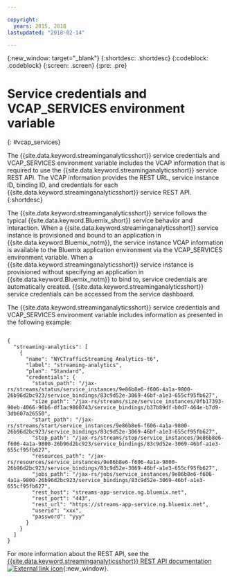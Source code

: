 ```yaml
---

copyright:
  years: 2015, 2018
lastupdated: "2018-02-14"

---
```


<!-- Attribute definitions -->
{:new_window: target="_blank"}
{:shortdesc: .shortdesc}
{:codeblock: .codeblock}
{:screen: .screen}
{:pre: .pre}

# Service credentials and VCAP_SERVICES environment variable
{: #vcap_services}

The {{site.data.keyword.streaminganalyticsshort}} service credentials and VCAP_SERVICES environment variable includes the VCAP information that is required to use the {{site.data.keyword.streaminganalyticsshort}} service REST API. The VCAP information provides the REST URL, service instance ID, binding ID, and credentials for each {{site.data.keyword.streaminganalyticsshort}} service REST API.  
{:shortdesc}


The {{site.data.keyword.streaminganalyticsshort}} service follows the typical {{site.data.keyword.Bluemix_short}} service behavior and interaction. When a {{site.data.keyword.streaminganalyticsshort}} service instance is provisioned and bound to an application in {{site.data.keyword.Bluemix_notm}}, the service instance VCAP information is available to the Bluemix application environment via the VCAP_SERVICES environment variable. When a {{site.data.keyword.streaminganalyticsshort}} service instance is provisioned without specifying an application in {{site.data.keyword.Bluemix_notm}} to bind to, service credentials are automatically created. {{site.data.keyword.streaminganalyticsshort}} service credentials can be accessed from the service dashboard.


The {{site.data.keyword.streaminganalyticsshort}} service credentials and VCAP_SERVICES environment variable includes information as presented in the following example:

<pre><code>
{
  "streaming-analytics": [
    {
      "name": "NYCTrafficStreaming Analytics-t6",
      "label": "streaming-analytics",
      "plan": "Standard",
      "credentials": {
        "status_path": "/jax-rs/streams/status/service_instances/9e86b8e6-f606-4a1a-9800-26b96d2bc923/service_bindings/83c9d52e-3069-46bf-a1e3-655cf95fb627",
        "size_path": "/jax-rs/streams/size/service_instances/0fb17393-90eb-4066-96b6-df1ac9860743/service_bindings/b37b89df-b0d7-464e-b7d9-3db607a26550",
        "start_path": "/jax-rs/streams/start/service_instances/9e86b8e6-f606-4a1a-9800-26b96d2bc923/service_bindings/83c9d52e-3069-46bf-a1e3-655cf95fb627",
        "stop_path": "/jax-rs/streams/stop/service_instances/9e86b8e6-f606-4a1a-9800-26b96d2bc923/service_bindings/83c9d52e-3069-46bf-a1e3-655cf95fb627",
        "resources_path": "/jax-rs/resources/service_instances/9e86b8e6-f606-4a1a-9800-26b96d2bc923/service_bindings/83c9d52e-3069-46bf-a1e3-655cf95fb627",
        "jobs_path": "/jax-rs/jobs/service_instances/9e86b8e6-f606-4a1a-9800-26b96d2bc923/service_bindings/83c9d52e-3069-46bf-a1e3-655cf95fb627",
        "rest_host": "streams-app-service.ng.bluemix.net",
        "rest_port": "443",
        "rest_url": "https://streams-app-service.ng.bluemix.net",
        "userid": "xxx",
        "password": "yyy"
      }
    }
  ]
}	  
</code></pre>

For more information about the REST API, see the  [{{site.data.keyword.streaminganalyticsshort}} REST API documentation ![External link icon](../../icons/launch-glyph.svg "External link icon")](https://console.ng.bluemix.net/apidocs/220){:new_window}.
